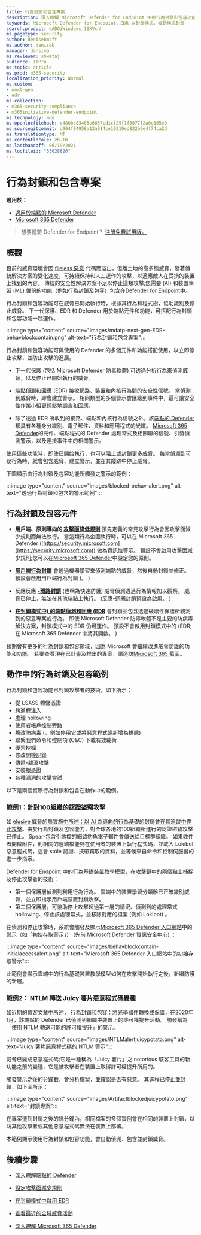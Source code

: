 ```yaml
---
title: 行為封鎖和包含專案
description: 深入瞭解 Microsoft Defender for Endpoint 中的行為封鎖和包容功能
keywords: Microsoft Defender for Endpoint，EDR 以封鎖模式，被動模式封鎖
search.product: eADQiWindows 10XVcnh
ms.pagetype: security
author: denisebmsft
ms.author: deniseb
manager: dansimp
ms.reviewer: shwetaj
audience: ITPro
ms.topic: article
ms.prod: m365-security
localization_priority: Normal
ms.custom:
- next-gen
- edr
ms.collection:
- m365-security-compliance
- m365initiative-defender-endpoint
ms.technology: mde
ms.openlocfilehash: c480bb83465e6057cd1cf29f1f5077f2a0e165e8
ms.sourcegitcommit: d904f04958a13a514ce10219ed822b9e4f74ca2d
ms.translationtype: MT
ms.contentlocale: zh-TW
ms.lasthandoff: 06/19/2021
ms.locfileid: "53028820"
---
```

# <a name="behavioral-blocking-and-containment"></a>行為封鎖和包含專案

**適用於：**
- [適用於端點的 Microsoft Defender](https://go.microsoft.com/fwlink/p/?linkid=2154037)
- [Microsoft 365 Defender](https://go.microsoft.com/fwlink/?linkid=2118804)

>想要體驗 Defender for Endpoint？ [注册免費試用版。](https://www.microsoft.com/microsoft-365/windows/microsoft-defender-atp?ocid=docs-wdatp-assignaccess-abovefoldlink)

## <a name="overview"></a>概觀

目前的威脅環境會因 [fileless 惡意](/windows/security/threat-protection/intelligence/fileless-threats) 代碼而溢出，但離土地的高多態威脅，隨著傳統解決方案的變化速度，可持續保持和人工運作的攻擊，以適應敵人在受損的裝置上找到的內容。 傳統的安全性解決方案不足以停止這類攻擊;您需要 (AI) 和裝置學習 (ML) 備份的功能（例如行為封鎖及包容）包含在[Defender for Endpoint](/windows/security)中。 

行為封鎖和包容功能可在威脅已開始執行時，根據其行為和程式樹，協助識別及停止威脅。 下一代保護、EDR 和 Defender 用於端點元件和功能，可搭配行為封鎖和包容功能一起運作。 

:::image type="content" source="images/mdatp-next-gen-EDR-behavblockcontain.png" alt-text="行為封鎖和包含專案":::

行為封鎖和包容功能可與使用的 Defender 的多個元件和功能搭配使用，以立即停止攻擊，並防止攻擊的進展。

- [下一代保護](microsoft-defender-antivirus-in-windows-10.md) (包括 Microsoft Defender 防毒軟體) 可透過分析行為來偵測威脅，以及停止已開始執行的威脅。

- [端點偵測和回應](overview-endpoint-detection-response.md) (EDR) 接收網路、裝置和內核行為間的安全性信號。 當偵測到威脅時，即會建立警示。 相同類型的多個警示會匯總到事件中，這可讓安全性作業小組更輕鬆地調查和回應。

- 除了透過 EDR 所收到的網路、端點和內核行為信號之外，該[端點的 Defender](overview-endpoint-detection-response.md)都具有各種身分識別、電子郵件、資料和應用程式的光纖。 [Microsoft 365 Defender](../defender/microsoft-365-defender.md)的元件、端點程式的 Defender 處理常式及相關聯的信號、引發偵測警示，以及連接事件中的相關警示。

使用這些功能時，即使已開始執行，也可以阻止或封鎖更多威脅。 每當偵測到可疑行為時，就會包含威脅、建立警示，並在其蹤跡中停止威脅。 

下圖顯示由行為封鎖及包容功能所觸發之警示的範例：

:::image type="content" source="images/blocked-behav-alert.png" alt-text="透過行為封鎖和包含的警示範例":::

## <a name="components-of-behavioral-blocking-and-containment"></a>行為封鎖及包容元件

- **用戶端、原則導向的 [攻擊面降低規則](attack-surface-reduction.md)** 預先定義的常見攻擊行為會因攻擊面減少規則而無法執行。 當這類行為企圖執行時，可以在 Microsoft 365 Defender ([https://security.microsoft.com](https://security.microsoft.com)) 做為資訊性警示。 預設不會啟用攻擊面減少規則;您可以在[Microsoft 365 Defender](microsoft-defender-security-center.md)中設定您的原則。

- **[用戶端行為封鎖](client-behavioral-blocking.md)** 會透過機器學習來偵測端點的威脅，然後自動封鎖並修正。 預設會啟用用戶端行為封鎖 (。 )  

- 反應反應 **[-環路封鎖](feedback-loop-blocking.md)** (也稱為快速防護) 威脅偵測透過行為情報加以觀察。 威脅已停止，無法在其他端點上執行。  (反應-迴圈封鎖預設為啟用。 )  

- **[在封鎖模式中) 的端點偵測和回應 (EDR](edr-in-block-mode.md)** 會封鎖並包含透過破壞性保護所觀測到的惡意專案或行為。 即使 Microsoft Defender 防毒軟體不是主要的防病毒解決方案，封鎖模式中的 EDR 仍可運作。 預設不會啟用封鎖模式中的 (EDR;在 Microsoft 365 Defender 中將其開啟。 )  

預期會有更多的行為封鎖和包容領域，因為 Microsoft 會繼續改進威脅防護的功能和功能。 若要查看現在已計畫及推出的專案，請造訪[Microsoft 365 藍圖](https://www.microsoft.com/microsoft-365/roadmap)。

## <a name="examples-of-behavioral-blocking-and-containment-in-action"></a>動作中的行為封鎖及包容範例

行為封鎖和包容功能已封鎖攻擊者的技術，如下所示：

- 從 LSASS 轉儲憑證
- 跨進程注入
- 處理 hollowing
- 使用者帳戶控制旁路
- 篡改防病毒 (，例如停用它或將惡意程式碼新增為排除) 
- 聯繫我們命令和控制項 (C&C) 下載有效載荷
- 硬幣挖掘
- 修改開機記錄
- 傳遞-雜湊攻擊
- 安裝根憑證
- 各種漏洞的攻擊嘗試

以下是兩個實際行為封鎖和包含在動作中的範例。

### <a name="example-1-credential-theft-attack-against-100-organizations"></a>範例1：針對100組織的認證盜竊攻擊

如 [elusive 威脅的熱實施中所述：以 AI 為導向的行為基礎的封鎖會在其追蹤中停止攻擊](https://www.microsoft.com/security/blog/2019/10/08/in-hot-pursuit-of-elusive-threats-ai-driven-behavior-based-blocking-stops-attacks-in-their-tracks)。由於行為封鎖及包容能力，對全球各地的100組織所進行的認證盜竊攻擊已停止。 Spear-包含引誘檔的網路釣魚電子郵件會傳送給目標群組織。 如果收件者開啟附件，則相關的遠端檔能夠在使用者的裝置上執行程式碼，並載入 Lokibot 惡意程式碼，這會 stole 認證、挾帶竊取的資料，並等候來自命令和控制伺服器的進一步指示。 

Defender for Endpoint 中的行為基礎裝置教學模型，在攻擊鏈中的兩個點上捕捉及停止攻擊者的技術：

- 第一個保護層偵測到利用行為行為。 雲端中的裝置學習分類器已正確識別威脅，並立即指示用戶端裝置封鎖攻擊。
- 第二個保護層，可協助停止攻擊超過第一層的情況、偵測到的處理常式 hollowing、停止該處理常式，並移除對應的檔案 (例如 Lokibot) 。 

在偵測和停止攻擊時，系統會觸發及顯示[Microsoft 365 Defender 入口網站](microsoft-defender-security-center.md)中的警示（如「初始存取警示」） (先前 Microsoft Defender 資訊安全中心) ：

:::image type="content" source="images/behavblockcontain-initialaccessalert.png" alt-text="Microsoft 365 Defender 入口網站中的初始存取警示":::

此範例會顯示雲端中的行為基礎裝置教學模型如何在攻擊開始執行之後，新增防護的新層。

### <a name="example-2-ntlm-relay---juicy-potato-malware-variant"></a>範例2： NTLM 轉送 Juicy 薯片惡意程式碼變種

如近期的博客文章中所述， [行為封鎖和包容：將光學器件轉換成保護](https://www.microsoft.com/security/blog/2020/03/09/behavioral-blocking-and-containment-transforming-optics-into-protection)，在2020年1月，該端點的 Defender 已偵測到組織中裝置上的許可權提升活動。 觸發稱為「使用 NTLM 轉送可能的許可權提升」的警示。

:::image type="content" source="images/NTLMalertjuicypotato.png" alt-text="Juicy 薯片惡意程式碼的 NTLM 警示":::

威脅已變成惡意程式碼;它是一種稱為「Juicy 薯片」之 notorious 駭客工具的新功能之前的變種，它是被攻擊者在裝置上取得許可權提升所用的。 

觸發警示之後的分鐘數，會分析檔案，並確認是否有惡意。 其進程已停止並封鎖，如下圖所示：

:::image type="content" source="images/Artifactblockedjuicypotato.png" alt-text="封鎖專案":::

在專案遭到封鎖之後的幾分鐘內，相同檔案的多個實例會在相同的裝置上封鎖，以防其他攻擊者或其他惡意程式碼無法在裝置上部署。 

本範例顯示使用行為封鎖和包容功能，會自動偵測、包含並封鎖威脅。 

## <a name="next-steps"></a>後續步驟

- [深入瞭解端點的 Defender](overview-endpoint-detection-response.md)

- [設定攻擊面減少規則](attack-surface-reduction.md)

- [在封鎖模式中啟用 EDR](edr-in-block-mode.md)

- [查看最近的全域威脅活動](https://www.microsoft.com/wdsi/threats)

- [深入瞭解 Microsoft 365 Defender](../defender/microsoft-365-defender.md)
